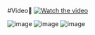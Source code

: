 
#Video🎥
[![Watch the video](https://img.youtube.com/vi/VAd7VLO_uLE/0.jpg)](https://www.youtube.com/watch?v=VAd7VLO_uLE)

![image](https://github.com/user-attachments/assets/3d495c6a-1eb0-4d38-9713-1d2b004d0c47)
![image](https://github.com/user-attachments/assets/98987aa3-96df-4d90-91e9-8382597de581)
![image](https://github.com/user-attachments/assets/1f205663-c15b-4eec-8694-10cb50bd4125)
